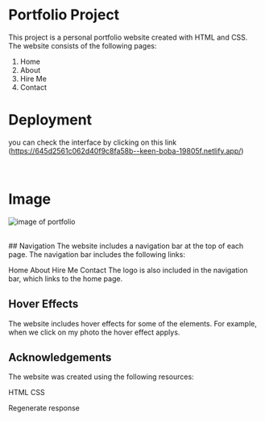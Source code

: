 # Portfolio Project
This project is a personal portfolio website created with HTML and CSS. The website consists of the following pages:

1. Home
2. About
3. Hire Me
4. Contact

# Deployment
you can check the interface by clicking on this link 
(https://645d2561c062d40f9c8fa58b--keen-boba-19805f.netlify.app/)

<br>

# Image
![image of portfolio](https://github.com/karthikchowdary18/myportfolio/assets/121443020/cc58d68b-67fb-4b61-9f82-6665ef41009e)

<br>
## Navigation
The website includes a navigation bar at the top of each page. The navigation bar includes the following links:

Home
About
Hire Me
Contact
The logo is also included in the navigation bar, which links to the home page.

## Hover Effects
The website includes hover effects for some of the elements. For example, when we click on my photo the hover effect applys.


## Acknowledgements
The website was created using the following resources:

HTML
CSS





Regenerate response
